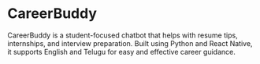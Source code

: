 # CareerBuddy
CareerBuddy is a student-focused chatbot that helps with resume tips, internships, and interview preparation. Built using Python and React Native, it supports English and Telugu for easy and effective career guidance.
